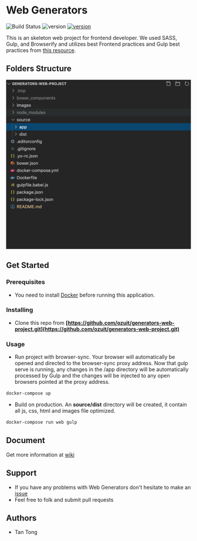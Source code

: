 # Web Generators

![Build Status](https://img.shields.io/badge/build-passing-brightgreen) ![version](https://img.shields.io/badge/contributors-1-blueviolet) [![version](https://img.shields.io/badge/open%20issues-0-red)](https://github.com/ozuit/generators-web-project/issues)

This is an skeleton web project for frontend developer. We used SASS, Gulp, and Browserify and utilizes best Frontend practices and Gulp best practices from [this resource](https://github.com/greypants/gulp-starter).

## Folders Structure

![Generator Web](./images/structure.png)

## Get Started

### Prerequisites

- You need to install [Docker](https://www.docker.com/get-started) before running this application.

### Installing

- Clone this repo from **[https://github.com/ozuit/generators-web-project.git](https://github.com/ozuit/generators-web-project.git)**

### Usage

- Run project with browser-sync. Your browser will automatically be opened and directed to the browser-sync proxy address. Now that gulp serve is running, any changes in the /app directory will be automatically processed by Gulp and the changes will be injected to any open browsers pointed at the proxy address.

```bash
docker-compose up
```

- Build on production. An **source/dist** directory will be created, it contain all js, css, html and images file optimized.

```bash
docker-compose run web gulp
```

## Document

Get more information at [wiki](https://github.com/ozuit/generators-web-project/wiki)

## Support

- If you have any problems with Web Generators don't hesitate to make an [issue](https://github.com/ozuit/generators-web-project/issues)
- Feel free to folk and submit pull requests

## Authors

- Tan Tong
